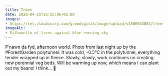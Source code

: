 ```yaml
---
title: Trees
date: 2020-04-15T15:55:06+01:00
images:
- https://res.cloudinary.com/growdigital/image/upload/v1586933884/trees-500363.jpg
imageAlt:
- Silhouette of trees against blue evening sky
---
```


P’nawn da fyd, afternoon world. Photo from last night up by the #ForestGarden polytunnel. It was cold, -0.5°C in the polytunnel, everything tender wrapped up in fleece. Slowly, slowly, work continues on creating new perennial veg beds. Will be warming up now, which means I can plant out my beans! I think… 🤔
